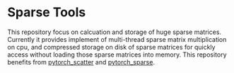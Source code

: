 # Sparse Tools

This repository focus on calcuation and storage of huge sparse matrices. Currently it provides implement of multi-thread sparse matrix multiplication on cpu, and compressed storage on disk of sparse matrices for quickly access without loading those sparse matrices into memory. This repository benefits from [pytorch_scatter](https://github.com/rusty1s/pytorch_scatter) and [pytorch_sparse](https://github.com/rusty1s/pytorch_sparse).